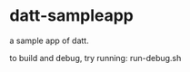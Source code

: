 datt-sampleapp
==============

a sample app of datt.

to build and debug, try running:
    run-debug.sh
